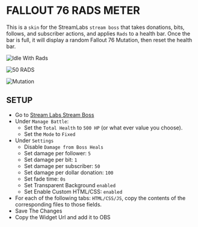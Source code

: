 # FALLOUT 76 RADS METER

This is a `skin` for the StreamLabs `stream boss` that takes donations, bits, follows, and subscriber actions, and applies `Rads` to a health bar. Once the bar is full, it will display a random Fallout 76 Mutation, then reset the health bar.


![Idle With Rads](https://i.imgur.com/3Cezukx.png)

![50 RADS](https://i.imgur.com/qs5aExl.png)

![Mutation](https://i.imgur.com/QXRrGQF.png)


## SETUP

- Go to [Stream Labs Stream Boss](https://streamlabs.com/dashboard#/streamboss) 
- Under `Manage Battle`:
    - Set the `Total Health` to `500 HP` (or what ever value you choose).
    - Set the `Mode` to `Fixed`
- Under `Settings`
    - Disable `Damage from Boss Heals`
    - Set damage per follower: `5`
    - Set damage per bit: `1`
    - Set damage per subscriber: `50`
    - Set damage per dollar donation: `100`
    - Set fade time: `0s`
    - Set Transparent Background `enabled`
    - Set Enable Custom HTML/CSS: `enabled`
- For each of the following tabs: `HTML/CSS/JS`, copy the contents of the corresponding files to those fields. 
- Save The Changes
- Copy the Widget Url and add it to OBS
